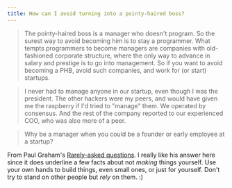 ```yaml
---
title: How can I avoid turning into a pointy-haired boss?
---
```


> The pointy-haired boss is a manager who doesn't program. So the surest way
to avoid becoming him is to stay a programmer. What tempts programmers to
become managers are companies with old-fashioned corporate structure, where
the only way to advance in salary and prestige is to go into management. So if
you want to avoid becoming a PHB, avoid such companies, and work for (or
start) startups.

>

> I never had to manage anyone in our startup, even though I was the
president. The other hackers were my peers, and would have given me the
raspberry if I'd tried to "manage" them. We operated by consensus. And the
rest of the company reported to our experienced COO, who was also more of a
peer.

>

> Why be a manager when you could be a founder or early employee at a startup?

From Paul Graham's [Rarely-asked
questions](http://www.paulgraham.com/raq.html). I really like his answer here
since it does underline a few facts about not _making_ things yourself. Use
your own hands to build things, even small ones, or just for yourself. Don't
try to stand on other people but _rely_ on them. :)

